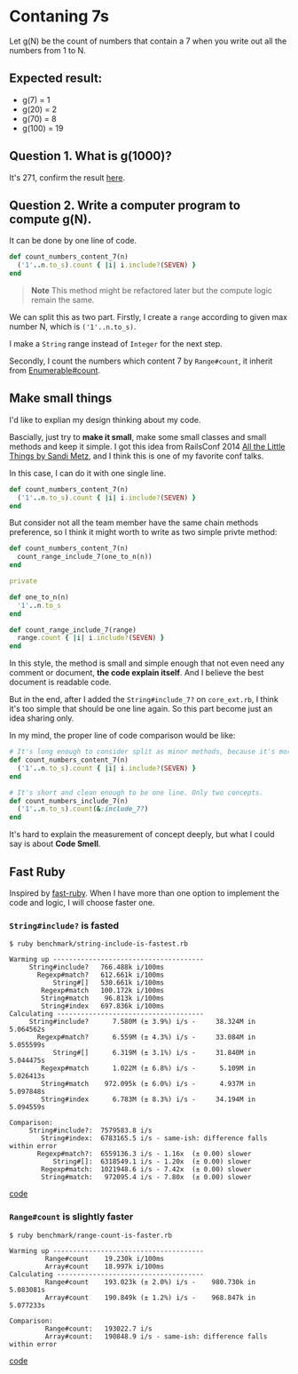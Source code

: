 # Contaning 7s

Let g(N) be the count of numbers that contain a 7 when you write out all the numbers from 1 to N.

## Expected result:
- g(7) = 1
- g(20) = 2
- g(70) = 8
- g(100) = 19

## Question 1. What is g(1000)?
It's 271, confirm the result [here](https://github.com/bater/containing_7s/blob/master/spec/calculator_spec.rb#L9).

## Question 2. Write a computer program to compute g(N).
It can be done by one line of code.
```rb
def count_numbers_content_7(n)
  ('1'..n.to_s).count { |i| i.include?(SEVEN) }
end
```
> **Note**
> This method might be refactored later but the compute logic remain the same.

We can split this as two part. Firstly, I create a `range` according to given max number N, which is `('1'..n.to_s)`.

I make a `String` range instead of `Integer` for the next step.

Secondly, I count the numbers which content 7 by `Range#count`, it inherit from [Enumerable#count](https://ruby-doc.org/core-2.7.1/Enumerable.html#method-i-count).

## Make small things
I'd like to explian my design thinking about my code.

Bascially, just try to **make it small**, make some small classes and small methods and keep it simple. I got this idea from RailsConf 2014 [All the Little Things by Sandi Metz](https://youtu.be/8bZh5LMaSmE), and I think this is one of my favorite conf talks.

In this case, I can do it with one single line.
```rb
def count_numbers_content_7(n)
  ('1'..n.to_s).count { |i| i.include?(SEVEN) }
end
```
But consider not all the team member have the same chain methods preference, so I think it might worth to write as two simple privte method:
```rb
def count_numbers_content_7(n)
  count_range_include_7(one_to_n(n))
end

private

def one_to_n(n)
  '1'..n.to_s
end

def count_range_include_7(range)
  range.count { |i| i.include?(SEVEN) }
end
```
In this style, the method is small and simple enough that not even need any comment or document, **the code explain itself**. And I believe the best document is readable code.

But in the end, after I added the `String#include_7?` on `core_ext.rb`, I think it's too simple that should be one line again. So this part become just an idea sharing only.

In my mind, the proper line of code comparison would be like:
```rb
# It's long enough to consider split as minor methods, because it's more than two concepts.
def count_numbers_content_7(n)
  ('1'..n.to_s).count { |i| i.include?(SEVEN) }
end

# It's short and clean enough to be one line. Only two concepts.
def count_numbers_include_7(n)
  ('1'..n.to_s).count(&:include_7?)
end
```
It's hard to explain the measurement of concept deeply, but what I could say is about **Code Smell**.

## Fast Ruby
Inspired by [fast-ruby](https://github.com/fastruby/fast-ruby). When I have more than one option to implement the code and logic, I will choose faster one.

### `String#include?` is fasted
```
$ ruby benchmark/string-include-is-fastest.rb

Warming up --------------------------------------
     String#include?   766.488k i/100ms
       Regexp#match?   612.661k i/100ms
           String#[]   530.661k i/100ms
        Regexp#match   100.172k i/100ms
        String#match    96.813k i/100ms
        String#index   697.836k i/100ms
Calculating -------------------------------------
     String#include?      7.580M (± 3.9%) i/s -     38.324M in   5.064562s
       Regexp#match?      6.559M (± 4.3%) i/s -     33.084M in   5.055599s
           String#[]      6.319M (± 3.1%) i/s -     31.840M in   5.044475s
        Regexp#match      1.022M (± 6.8%) i/s -      5.109M in   5.026413s
        String#match    972.095k (± 6.0%) i/s -      4.937M in   5.097848s
        String#index      6.783M (± 8.3%) i/s -     34.194M in   5.094559s

Comparison:
     String#include?:  7579583.8 i/s
        String#index:  6783165.5 i/s - same-ish: difference falls within error
       Regexp#match?:  6559136.3 i/s - 1.16x  (± 0.00) slower
           String#[]:  6318549.1 i/s - 1.20x  (± 0.00) slower
        Regexp#match:  1021948.6 i/s - 7.42x  (± 0.00) slower
        String#match:   972095.4 i/s - 7.80x  (± 0.00) slower
```
[code](benchmark/string-include-is-fastest.rb)

### `Range#count` is slightly faster
```
$ ruby benchmark/range-count-is-faster.rb

Warming up --------------------------------------
         Range#count    19.230k i/100ms
         Array#count    18.997k i/100ms
Calculating -------------------------------------
         Range#count    193.023k (± 2.0%) i/s -    980.730k in   5.083081s
         Array#count    190.849k (± 1.2%) i/s -    968.847k in   5.077233s

Comparison:
         Range#count:   193022.7 i/s
         Array#count:   190848.9 i/s - same-ish: difference falls within error
```
[code](benchmark/range-count-is-faster.rb)